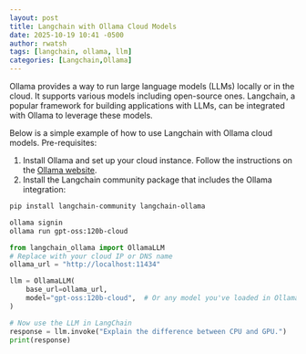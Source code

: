 ```yaml
---
layout: post
title: Langchain with Ollama Cloud Models
date: 2025-10-19 10:41 -0500
author: rwatsh
tags: [langchain, ollama, llm]
categories: [Langchain,Ollama]
---
```


Ollama provides a way to run large language models (LLMs) locally or in the cloud. It supports various models including open-source ones. Langchain, a popular framework for building applications with LLMs, can be integrated with Ollama to leverage these models.

Below is a simple example of how to use Langchain with Ollama cloud models. 
Pre-requisites:
1. Install Ollama and set up your cloud instance. Follow the instructions on the [Ollama website](https://ollama.com/docs/cloud/getting-started).
2. Install the Langchain community package that includes the Ollama integration:


```bash
pip install langchain-community langchain-ollama

ollama signin
ollama run gpt-oss:120b-cloud
```


```python
from langchain_ollama import OllamaLLM 
# Replace with your cloud IP or DNS name
ollama_url = "http://localhost:11434"

llm = OllamaLLM(
    base_url=ollama_url,
    model="gpt-oss:120b-cloud",  # Or any model you've loaded in Ollama
)

# Now use the LLM in LangChain
response = llm.invoke("Explain the difference between CPU and GPU.")
print(response)
```